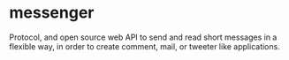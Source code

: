 messenger
=========

Protocol, and open source web API to send and read short messages in a flexible way, in order to create comment, mail, or tweeter like applications.
